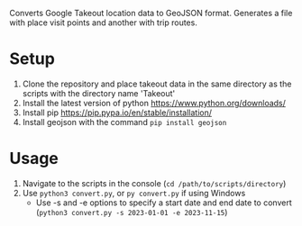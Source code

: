 Converts Google Takeout location data to GeoJSON format. Generates a file with place visit points and another with trip routes.

# Setup
1. Clone the repository and place takeout data in the same directory as the scripts with the directory name 'Takeout'
2. Install the latest version of python https://www.python.org/downloads/
3. Install pip https://pip.pypa.io/en/stable/installation/
4. Install geojson with the command `pip install geojson`

# Usage
1. Navigate to the scripts in the console (`cd /path/to/scripts/directory`)
2. Use `python3 convert.py`, or `py convert.py` if using Windows
   - Use -s and -e options to specify a start date and end date to convert (`python3 convert.py -s 2023-01-01 -e 2023-11-15`)
